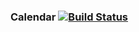 ### Calendar [![Build Status](https://travis-ci.org/Jelmergu/Calendar.svg?branch=master)](https://travis-ci.org/Jelmergu/Calendar)